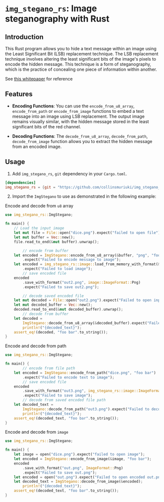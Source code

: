 # `img_stegano_rs`: Image steganography with Rust

## Introduction

This Rust program allows you to hide a text message within an image using the Least Significant Bit (LSB) replacement technique. The LSB replacement technique involves altering the least significant bits of the image's pixels to encode the hidden message. This technique is a form of steganography, which is the practice of concealing one piece of information within another.

See [this whitepaper](https://core.ac.uk/download/pdf/235050007.pdf) for reference

## Features

- **Encoding Functions**: You can use the `encode_from_u8_array`, `encode_from_path` or `encode_from_image` functions to embed a text message into an image using LSB replacement. The output image remains visually similar, with the hidden message stored in the least significant bits of the red channel.

- **Decoding Functions**: The `decode_from_u8_array`, `decode_from_path`, `decode_from_image` function allows you to extract the hidden message from an encoded image.

## Usage

1. Add `img_stegano_rs`, `git` dependency in your `Cargo.toml`.

```toml
[dependencies]
img_stegano_rs = {git = "https://github.com/collinsmuriuki/img_stegano_rs.git"}
```

2. Import the `ImgStegano` to use as demonstrated in the following example:

Encode and decode from `u8` array

```rust
use img_stegano_rs::ImgStegano;

fn main() {
    // Load the input image
  	let mut file = File::open("dice.png").expect("failed to open file");
    let mut buffer = Vec::new();
    file.read_to_end(&mut buffer).unwrap();

		// encode from buffer
    let encoded = ImgStegano::encode_from_u8_array(&buffer, "png", "foo bar")
        .expect("Failed to encode message to image");
    let encoded = img_stegano_rs::image::load_from_memory_with_format(&encoded, image::ImageFormat::Png)
        .expect("Failed to load image");
		// save encoded file
    encoded
        .save_with_format("out2.png", image::ImageFormat::Png)
        .expect("Failed to save out2.png");

		// decode saved encoded file
    let mut decoded = File::open("out2.png").expect("Failed to open input file");
    let mut decoded_buffer = Vec::new();
    decoded.read_to_end(&mut decoded_buffer).unwrap();
		// decode from buffer
    let decoded =
        ImgStegano::decode_from_u8_array(&decoded_buffer).expect("Failed to decode image");
		println!("{decoded_text}");
    assert_eq!(decoded, "foo bar".to_string());
}
```

Encode and decode from path

```rust
use img_stegano_rs::ImgStegano;

fn main() {
		// encode from file path
    let encoded = ImgStegano::encode_from_path("dice.png", "foo bar")
        .expect("Failed to encode text to image");
		// save encoded file
    encoded
        .save_with_format("out3.png", img_stegano_rs::image::ImageFormat::Png)
        .expect("Failed to save image");
		// decode from saved encoded file path
    let decoded_text =
        ImgStegano::decode_from_path("out3.png").expect("Failed to decode text from image");
		println!("{decoded_text}");
    assert_eq!(decoded_text, "foo bar".to_string());
}
```

Encode and decode from `image`

```rust
use img_stegano_rs::ImgStegano;

fn main() {
    let image = open("dice.png").expect("failed to open image");
    let encoded = ImgStegano::encode_from_image(&image, "foo bar");
    encoded
        .save_with_format("out.png", ImageFormat::Png)
        .expect("Failed to save out.png");
    let encoded = open("out.png").expect("Failed to open encoded out.png file");
    let decoded_text = ImgStegano::decode_from_image(&encoded);
		println!("{decoded_text}");
    assert_eq!(decoded_text, "foo bar".to_string());
}
```